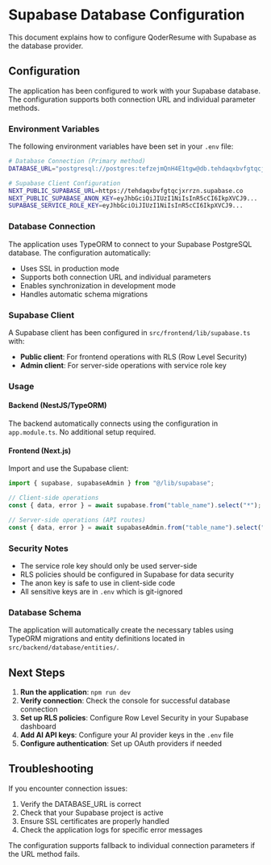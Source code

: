# Supabase Database Configuration

This document explains how to configure QoderResume with Supabase as the database provider.

## Configuration

The application has been configured to work with your Supabase database. The configuration supports both connection URL and individual parameter methods.

### Environment Variables

The following environment variables have been set in your `.env` file:

```bash
# Database Connection (Primary method)
DATABASE_URL="postgresql://postgres:tefzejmQnH4E1tgw@db.tehdaqxbvfgtqcjxrrzn.supabase.co:5432/postgres"

# Supabase Client Configuration
NEXT_PUBLIC_SUPABASE_URL=https://tehdaqxbvfgtqcjxrrzn.supabase.co
NEXT_PUBLIC_SUPABASE_ANON_KEY=eyJhbGciOiJIUzI1NiIsInR5cCI6IkpXVCJ9...
SUPABASE_SERVICE_ROLE_KEY=eyJhbGciOiJIUzI1NiIsInR5cCI6IkpXVCJ9...
```

### Database Connection

The application uses TypeORM to connect to your Supabase PostgreSQL database. The configuration automatically:

- Uses SSL in production mode
- Supports both connection URL and individual parameters
- Enables synchronization in development mode
- Handles automatic schema migrations

### Supabase Client

A Supabase client has been configured in `src/frontend/lib/supabase.ts` with:

- **Public client**: For frontend operations with RLS (Row Level Security)
- **Admin client**: For server-side operations with service role key

### Usage

#### Backend (NestJS/TypeORM)

The backend automatically connects using the configuration in `app.module.ts`. No additional setup required.

#### Frontend (Next.js)

Import and use the Supabase client:

```typescript
import { supabase, supabaseAdmin } from "@/lib/supabase";

// Client-side operations
const { data, error } = await supabase.from("table_name").select("*");

// Server-side operations (API routes)
const { data, error } = await supabaseAdmin.from("table_name").select("*");
```

### Security Notes

- The service role key should only be used server-side
- RLS policies should be configured in Supabase for data security
- The anon key is safe to use in client-side code
- All sensitive keys are in `.env` which is git-ignored

### Database Schema

The application will automatically create the necessary tables using TypeORM migrations and entity definitions located in `src/backend/database/entities/`.

## Next Steps

1. **Run the application**: `npm run dev`
2. **Verify connection**: Check the console for successful database connection
3. **Set up RLS policies**: Configure Row Level Security in your Supabase dashboard
4. **Add AI API keys**: Configure your AI provider keys in the `.env` file
5. **Configure authentication**: Set up OAuth providers if needed

## Troubleshooting

If you encounter connection issues:

1. Verify the DATABASE_URL is correct
2. Check that your Supabase project is active
3. Ensure SSL certificates are properly handled
4. Check the application logs for specific error messages

The configuration supports fallback to individual connection parameters if the URL method fails.
